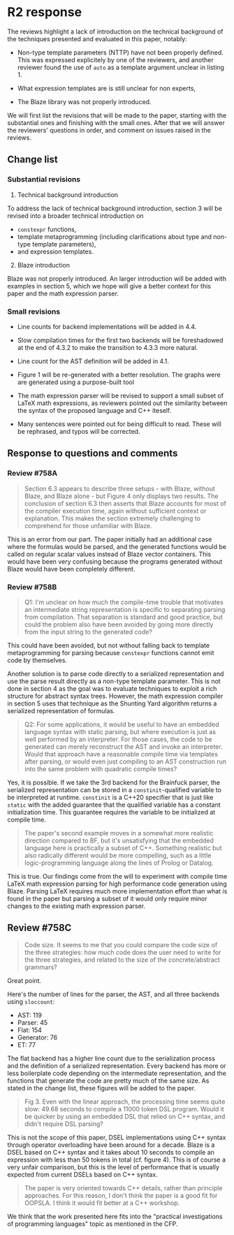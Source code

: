 # R2 response

The reviews highlight a lack of introduction on the technical background
of the techniques presented and evaluated in this paper, notably:

- Non-type template parameters (NTTP) have not been properly defined.
  This was expressed explicitely by one of the reviewers,
  and another reviewer found the use of `auto`
  as a template argument unclear in listing 1.

- What expression templates are is still unclear for non experts,

- The Blaze library was not properly introduced.

We will first list the revisions that will be made to the paper,
starting with the substantial ones and finishing with the small ones.
After that we will answer the reviewers' questions in order,
and comment on issues raised in the reviews.

## Change list

### Substantial revisions

1. Technical background introduction

To address the lack of technical background introduction,
section 3 will be revised into a broader technical introduction on
- `constexpr` functions,
- template metaprogramming (including clarifications about type and
  non-type template parameters),
- and expression templates.

2. Blaze introduction

Blaze was not properly introduced. An larger introduction will be added
with examples in section 5, which we hope will give a better context
for this paper and the math expression parser.

### Small revisions

- Line counts for backend implementations will be added in 4.4.

- Slow compilation times for the first two backends
  will be foreshadowed at the end of 4.3.2
  to make the transition to 4.3.3 more natural.

- Line count for the AST definition will be added in 4.1.

- Figure 1 will be re-generated with a better resolution.
  The graphs were are generated using a purpose-built tool

- The math expression parser will be revised to support a small subset
  of LaTeX math expressions, as reviewers pointed out the similarity between
  the syntax of the proposed language and C++ iteself.

- Many sentences were pointed out for being difficult to read.
  These will be rephrased, and typos will be corrected.

## Response to questions and comments

### Review #758A

> Section 6.3 appears to describe three setups - with Blaze, without Blaze, and
Blaze alone - but Figure 4 only displays two results. The conclusion of section
6.3 then asserts that Blaze accounts for most of the compiler execution time,
again without sufficient context or explanation. This makes the section
extremely challenging to comprehend for those unfamiliar with Blaze.

This is an error from our part. The paper initially had an additional case
where the formulas would be parsed, and the generated functions would be called
on regular scalar values instead of Blaze vector containers.
This would have been very confusing because the programs generated without Blaze
would have been completely different.

### Review #758B

> Q1: I'm unclear on how much the compile-time trouble that motivates an
intermediate string representation is specific to separating parsing
from compilation. That separation is standard and good practice, but
could the problem also have been avoided by going more directly from
the input string to the generated code?

This could have been avoided, but not without
falling back to template metaprogramming for parsing because
`constexpr` functions cannot emit code by themselves.

Another solution is to parse code directly to a serialized representation
and use the parse result directly as a non-type template parameter.
This is not done in section 4 as the goal was to evaluate techniques to
exploit a rich structure for abstract syntax trees.
However, the math expression compiler in section 5 uses that technique
as the Shunting Yard algorithm returns a serialized representation of formulas.

> Q2: For some applications, it would be useful to have an embedded
language syntax with static parsing, but where execution is just as
well performed by an interpreter. For those cases, the code to be
generated can merely reconstruct the AST and invoke an interpreter.
Would that approach have a reasonable compile time via templates after
parsing, or would even just compiling to an AST construction run into
the same problem with quadratic compile times?

Yes, it is possible. If we take the 3rd backend for the Brainfuck parser,
the serialized representation can be stored in a `constinit`-qualified
variable to be interpreted at runtime.
`constinit` is a C++20 specifier that is just like `static`
with the added guarantee that the qualified variable has a constant
initialization time.
This guarantee requires the variable to be initialized at compile time.

> The paper's second example moves in a somewhat more realistic
direction compared to BF, but it's unsatisfying that the embedded
language here is practically a subset of C++. Something realistic but
also radically different would be more compelling, such as a little
logic-programming language along the lines of Prolog or Datalog.

This is true. Our findings come from the will to experiment with compile time
LaTeX math expression parsing for high performance code generation using Blaze.
Parsing LaTeX requires much more implementation effort than what is found in the paper
but parsing a subset of it would only require minor changes to the existing
math expression parser.

## Review #758C

> Code size.  It seems to me that you could compare the code size of the three
strategies: how much code does the user need to write for the three strategies,
and related to the size of the concrete/abstract grammars?

Great point.

Here's the number of lines for the parser, the AST,
and all three backends using `sloccount`:

- AST: 119
- Parser: 45
- Flat: 154
- Generator: 76
- ET: 77

The flat backend has a higher line count due to the serialization process
and the definition of a serialized representation.
Every backend has more or less boilerplate code depending
on the intermediate representation, and the functions that generate the code
are pretty much of the same size.
As stated in the change list, these figures will be added to the paper.

> Fig 3. Even with the linear approach, the processing time seems quite slow:
49.68 seconds to compile a 11000 token DSL program. Would it be quicker by using
an embedded DSL that relied on C++ syntax, and didn't require DSL parsing?

This is not the scope of this paper, DSEL implementations using C++ syntax
through operator overloading have been around for a decade.
Blaze is a DSEL based on C++ syntax and it takes about 10 seconds to
compile an expression with less than 50 tokens in total (cf. figure 4).
This is of course a very unfair comparison, but this is the level of performance
that is usually expected from current DSELs based on C++ syntax.

> The paper is very oriented towards C++ details, rather than principle
approaches. For this reason, I don't think the paper is a good fit for OOPSLA.
I think it would fit better at a C++ workshop.

We think that the work presented here fits into the "practical investigations
of programming languages" topic as mentioned in the CFP.
